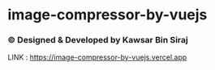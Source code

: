 # image-compressor-by-vuejs
### © Designed & Developed by Kawsar Bin Siraj

LINK : https://image-compressor-by-vuejs.vercel.app
